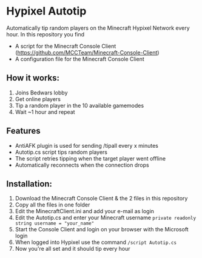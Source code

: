 # Hypixel Autotip

Automatically tip random players on the Minecraft Hypixel Network every hour.
In this repository you find 
- A script for the Minecraft Console Client (https://github.com/MCCTeam/Minecraft-Console-Client)
- A configuration file for the Minecraft Console Client

## How it works:
1. Joins Bedwars lobby
2. Get online players
3. Tip a random player in the 10 available gamemodes
4. Wait ~1 hour and repeat

## Features 
- AntiAFK plugin is used for sending /tipall every x minutes
- Autotip.cs script tips random players
- The script retries tipping when the target player went offline
- Automatically reconnects when the connection drops

## Installation:
1. Download the Minecraft Console Client & the 2 files in this repository
2. Copy all the files in one folder
3. Edit the MinecraftClient.ini and add your e-mail as login
4. Edit the Autotip.cs and enter your Minecraft username `private readonly string username = "your_name"`
5. Start the Console Client and login on your browser with the Microsoft login
6. When logged into Hypixel use the command 
`/script Autotip.cs`
7. Now you're all set and it should tip every hour